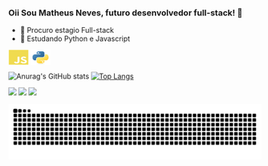 ### Oii Sou Matheus Neves, futuro desenvolvedor full-stack! 👋

- 🔭 Procuro estagio Full-stack
- 🌱 Estudando Python e Javascript

<img align="center" alt="Matheus" height="30" width="40" src="https://raw.githubusercontent.com/devicons/devicon/master/icons/javascript/javascript-plain.svg"> <img align="center" alt="Matheus-Python" height="30" width="40" src="https://raw.githubusercontent.com/devicons/devicon/master/icons/python/python-original.svg">
  
![Anurag's GitHub stats](https://github-readme-stats.vercel.app/api?username=matheusnevesds&show_icons=true&theme=algolia)
[![Top Langs](https://github-readme-stats.vercel.app/api/top-langs/?username=matheusnevesds&layout=compact&theme=algolia)](https://github.com/anuraghazra/github-readme-stats)
 
<div> 
  <a href="https://instagram.com/neves_83" target="_blank"><img src="https://img.shields.io/badge/-Instagram-%23E4405F?style=for-the-badge&logo=instagram&logoColor=white" target="_blank"></a>
  <a href = "mailto:matheusnevesdasilva@gmail.com"><img src="https://img.shields.io/badge/-Gmail-%23333?style=for-the-badge&logo=gmail&logoColor=white" target="_blank"></a>
  <a href="https://www.linkedin.com/in/matheus-neves-da-silva-30333023a/" target="_blank"><img src="https://img.shields.io/badge/-LinkedIn-%230077B5?style=for-the-badge&logo=linkedin&logoColor=white" target="_blank"></a> 
</div>

<div>

 ![Snake animation](https://github.com/giovannasilvap/giovannasilvap/blob/output/github-contribution-grid-snake.svg)
 
</div>


